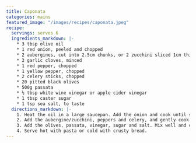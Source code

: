 ```yaml
---
title: Caponata
categories: mains
featured_image: "/images/recipes/caponata.jpeg"
recipe:
  servings: serves 6
  ingredients_markdown: |-
    * 3 tbsp olive oil
    * 1 red onion, peeled and chopped
    * 2 aubergines, cut into 2.5cm chunks, or 2 zucchini sliced 1cm thick
    * 2 garlic cloves, minced
    * 1 red pepper, chopped
    * 1 yellow pepper, chopped
    * 2 celery sticks, chopped
    * 20 pitted black olives
    * 500g passata
    * ½ tbsp white wine vinegar or apple cider vinegar
    * 1 tbsp caster sugar
    * 1 tsp sea salt, to taste
  directions_markdown: |-
    1. Heat the oil in a large saucepan. Add the onion and cook until softened. Add the garlic and cook for another minute.
    2. Add the aubergine/zucchini, peppers and celery, and gently cook for about 10 minutes until softened.
    3. Add the olives, passata, vinegar, sugar and salt. Mix well and cover, stirring occasionally, leaving to cook on a gentle heat for 20 minutes.
    4. Serve hot with pasta or cold with crusty bread.
---
```

